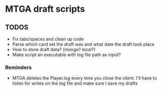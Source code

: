 # MTGA draft scripts

## TODOS
- Fix tabs/spaces and clean up code
- Parse which card set the draft was and what date the draft took place
- How to store draft data? (mongo? local?)
- Make script an executable with log file path as input?

### Reminders
- MTGA deletes the Player.log every time you close the client. I'll have to listen for writes on the log file and
  make sure I save my drafts
